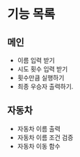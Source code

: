 # 기능 목록

## 메인
- 이름 입력 받기
- 시도 횟수 입력 받기
- 횟수만큼 실행하기
- 최종 우승자 출력하기.

## 자동차
- 자동차 이름 출력
- 자동차 이름 조건 검증
- 자동차 이동 함수
